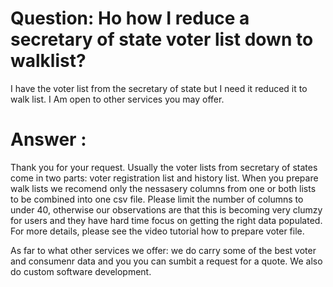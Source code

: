 
# Question: Ho how I reduce a secretary of state voter list down to walklist?
I have the voter list from the secretary of state but I need it reduced it to walk list. I Am open to other services you may offer.
# Answer :

Thank you for your request. Usually the voter lists from secretary of states come in two parts: voter registration list and history list. 
When you prepare walk lists we recomend only the nessasery columns from one or both lists to be combined into one csv file. 
Please limit the number of columns to under 40, otherwise our observations are that this is becoming very clumzy for users and they have hard time focus on getting the right data populated. For more details, please see the video tutorial how to prepare voter file. 

As far to what other services we offer: we do carry some of the best voter and consumenr data and you you can sumbit a request for a quote. We also do custom software development. 



